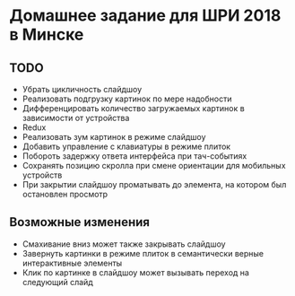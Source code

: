 # Домашнее задание для ШРИ 2018 в Минске

## TODO

- Убрать цикличность слайдшоу
- Реализовать подгрузку картинок по мере надобности
- Дифференцировать количество загружаемых картинок в зависимости от устройства
- Redux
- Реализовать зум картинок в режиме слайдшоу
- Добавить управление с клавиатуры в режиме плиток
- Побороть задержку ответа интерфейса при тач-событиях
- Сохранять позицию скролла при смене ориентации для мобильных устройств
- При закрытии слайдшоу проматывать до элемента, на котором был остановлен просмотр

## Возможные изменения

- Смахивание вниз может также закрывать слайдшоу
- Завернуть картинки в режиме плиток в семантически верные интерактивные элементы
- Клик по картинке в слайдшоу может вызывать переход на следующий слайд
